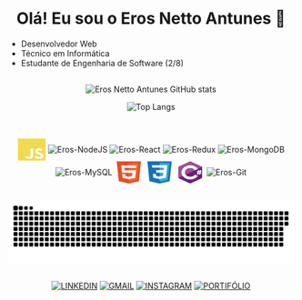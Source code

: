 <div align="center">

# Olá! Eu sou o Eros Netto Antunes 👋

<div align="left">

- Desenvolvedor Web
- Técnico em Informática
- Estudante de Engenharia de Software (2/8)

</div>

##

![Eros Netto Antunes GitHub stats](https://github-readme-stats.vercel.app/api?username=ErosNetto&theme=dark&show_icons=true)

![Top Langs](https://github-readme-stats.vercel.app/api/top-langs/?username=ErosNetto&layout=compact&theme=dark)

##

<div style="display: inline_block"><br/>
  <img align="center" height="40" width="50" alt="Eros-JS" src="https://raw.githubusercontent.com/devicons/devicon/master/icons/javascript/javascript-plain.svg" />
  <img align="center" height="40" width="50" alt="Eros-NodeJS" src="https://cdn.jsdelivr.net/gh/devicons/devicon@latest/icons/nodejs/nodejs-original.svg" />
  <img align="center" height="40" width="50" alt="Eros-React" src="https://cdn.jsdelivr.net/gh/devicons/devicon@latest/icons/react/react-original.svg" />
  <img align="center" height="40" width="50" alt="Eros-Redux"   src="https://cdn.jsdelivr.net/gh/devicons/devicon@latest/icons/redux/redux-original.svg" />
  <img align="center" height="40" width="50" alt="Eros-MongoDB" src="https://cdn.jsdelivr.net/gh/devicons/devicon@latest/icons/mongodb/mongodb-original.svg" />
  <img align="center" height="40" width="50" alt="Eros-MySQL" src="https://cdn.jsdelivr.net/gh/devicons/devicon@latest/icons/mysql/mysql-original.svg" />
  <img align="center" height="40" width="50" alt="Eros-HTML5" src="https://raw.githubusercontent.com/devicons/devicon/master/icons/html5/html5-original.svg" />
  <img align="center" height="40" width="50" alt="Eros-CSS" src="https://raw.githubusercontent.com/devicons/devicon/master/icons/css3/css3-original.svg" />
  <img align="center" height="40" width="50" alt="Eros-Csharp" src="https://raw.githubusercontent.com/devicons/devicon/master/icons/csharp/csharp-original.svg" />
  <img align="center" height="40" width="50"  alt="Eros-Git"src="https://cdn.jsdelivr.net/gh/devicons/devicon@latest/icons/git/git-original.svg" />
</div>

##

<picture>
  <source media="(prefers-color-scheme: dark)" srcset="https://raw.githubusercontent.com/ErosNetto/ErosNetto/output/github-contribution-grid-snake-dark.svg">
  <source media="(prefers-color-scheme: light)" srcset="https://raw.githubusercontent.com/ErosNetto/ErosNetto/output/github-contribution-grid-snake.svg">
  <img alt="github contribution grid snake animation" src="https://raw.githubusercontent.com/ErosNetto/ErosNetto/output/github-contribution-grid-snake.svg">
</picture>

##

[![LINKEDIN](https://img.shields.io/badge/LinkedIn-0077B5?style=for-the-badge&logo=linkedin&logoColor=white)](https://www.linkedin.com/in/eros-netto/)
[![GMAIL](https://img.shields.io/badge/Gmail-D14836?style=for-the-badge&logo=gmail&logoColor=white)](mailto:erosnetto1002@gmail.com)
[![INSTAGRAM](https://img.shields.io/badge/Instagram-E4405F?style=for-the-badge&logo=instagram&logoColor=white)](https://www.instagram.com/eros_netto)
[![PORTIFÓLIO](https://img.shields.io/badge/website-000000?style=for-the-badge&logo=About.me&logoColor=white)](https://erosnetto.github.io/Portifolio/)

</div>
